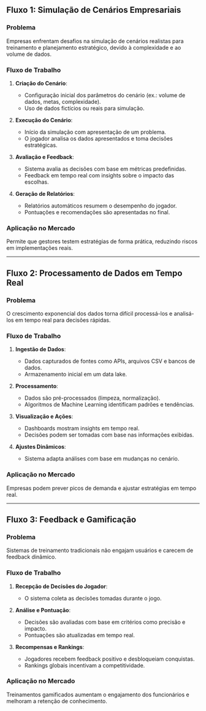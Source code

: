 ## Fluxo 1: Simulação de Cenários Empresariais
### Problema
Empresas enfrentam desafios na simulação de cenários realistas para treinamento e planejamento estratégico, devido à complexidade e ao volume de dados.

### Fluxo de Trabalho
1. **Criação do Cenário**:
   - Configuração inicial dos parâmetros do cenário (ex.: volume de dados, metas, complexidade).
   - Uso de dados fictícios ou reais para simulação.

2. **Execução do Cenário**:
   - Início da simulação com apresentação de um problema.
   - O jogador analisa os dados apresentados e toma decisões estratégicas.

3. **Avaliação e Feedback**:
   - Sistema avalia as decisões com base em métricas predefinidas.
   - Feedback em tempo real com insights sobre o impacto das escolhas.

4. **Geração de Relatórios**:
   - Relatórios automáticos resumem o desempenho do jogador.
   - Pontuações e recomendações são apresentadas no final.

### Aplicação no Mercado
Permite que gestores testem estratégias de forma prática, reduzindo riscos em implementações reais.

---

## Fluxo 2: Processamento de Dados em Tempo Real
### Problema
O crescimento exponencial dos dados torna difícil processá-los e analisá-los em tempo real para decisões rápidas.

### Fluxo de Trabalho
1. **Ingestão de Dados**:
   - Dados capturados de fontes como APIs, arquivos CSV e bancos de dados.
   - Armazenamento inicial em um data lake.

2. **Processamento**:
   - Dados são pré-processados (limpeza, normalização).
   - Algoritmos de Machine Learning identificam padrões e tendências.

3. **Visualização e Ações**:
   - Dashboards mostram insights em tempo real.
   - Decisões podem ser tomadas com base nas informações exibidas.

4. **Ajustes Dinâmicos**:
   - Sistema adapta análises com base em mudanças no cenário.

### Aplicação no Mercado
Empresas podem prever picos de demanda e ajustar estratégias em tempo real.

---

## Fluxo 3: Feedback e Gamificação
### Problema
Sistemas de treinamento tradicionais não engajam usuários e carecem de feedback dinâmico.

### Fluxo de Trabalho
1. **Recepção de Decisões do Jogador**:
   - O sistema coleta as decisões tomadas durante o jogo.

2. **Análise e Pontuação**:
   - Decisões são avaliadas com base em critérios como precisão e impacto.
   - Pontuações são atualizadas em tempo real.

3. **Recompensas e Rankings**:
   - Jogadores recebem feedback positivo e desbloqueiam conquistas.
   - Rankings globais incentivam a competitividade.

### Aplicação no Mercado
Treinamentos gamificados aumentam o engajamento dos funcionários e melhoram a retenção de conhecimento.

